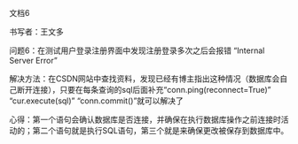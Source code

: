 文档6

书写者：王文多

问题6：在测试用户登录注册界面中发现注册登录多次之后会报错 “Internal Server Error”

解决方法：在CSDN网站中查找资料，发现已经有博主指出这种情况（数据库会自己断开连接），只要在每条查询的sql后面补充“conn.ping(reconnect=True)” “cur.execute(sql)” “conn.commit()”就可以解决了

心得：第一个语句会确认数据库是否连接，并确保在执行数据库操作之前连接时活动的；第二个语句就是执行SQL语句，第三个就是来确保更改被保存到数据库中。